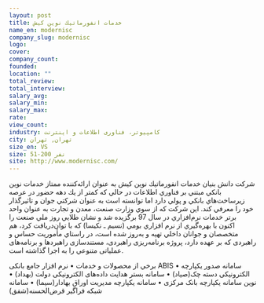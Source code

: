 ```yaml
---
layout: post
title: خدمات انفورماتيك نوین کیش
name_en: modernisc
company_slug: modernisc
logo: 
cover: 
company_count:
founded:
location: ""
total_review: 
total_interview: 
salary_avg: 
salary_min: 
salary_max: 
rate: 
view_count: 
industry: کامپیوتر، فناوری اطلاعات و اینترنت
city: تهران, تهران
size_en: VS
size: 51-200 نفر
site: http://www.modernisc.com/
---
```


شركت دانش بنيان خدمات انفورماتيك نوین کیش به عنوان ارائه‌كننده ممتاز خدمات نوين بانكي مبتني بر فناوري اطلاعات در حالي كه كمتر از يك دهه حضور در عرصه زيرساخت‌هاي بانكي و پولي دارد اما توانسته است به عنوان شركتي جوان و تاثيرگذار خود را معرفي كند.
اين شركت كه از سوي وزارت صنعت، معدن و تجارت به عنوان واحد برتر خدمات نرم‌افزاري در سال 97 برگزيده شد و نشان طلايي روز ملي صنعت را دريافت كرد، هم‌‎اكنون با بهره‌گيري از نرم افزاري بومي (نسیم ـ نکیسا) که با توان متخصصان و جوانان داخلي تهيه و به‌روز شده است، در راستاي مأموریت حساس و راهبردی‌ که بر عهده دارد، پروژه‌ برنامه‌ریزی راهبردی، مستندسازی راهبردها و برنامه‌های عملیاتی متنوعي را به اجرا گذاشته است.

برخي از محصولات و خدمات
• نرم افزار جامع بانکی ABIS
• سامانه صدور یکپارچه الکترونیکی دسته چک(صیاد)
• سامانه بستر هدایت داده‌های الکترونیکی دولت (بهداد)
• نوین سامانه یکپارچه بانک مرکزی
• سامانه یکپارچه مدیریت اوراق بهادار(سیما)
• سامانه شبکه فراگیر قرض‌الحسنه(شفق)
